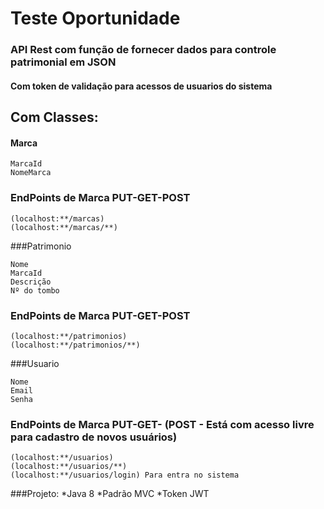 # Teste Oportunidade

###   API Rest com função de fornecer dados para controle patrimonial em JSON
####  Com token de validação para acessos de usuarios do sistema
##     Com Classes:
#### Marca
````````
MarcaId
NomeMarca
````````
### EndPoints de Marca PUT-GET-POST
````````
(localhost:**/marcas)
(localhost:**/marcas/**)
````````
###Patrimonio
````````
Nome
MarcaId
Descrição
Nº do tombo
````````
### EndPoints de Marca PUT-GET-POST
````````
(localhost:**/patrimonios)
(localhost:**/patrimonios/**)
````````
###Usuario
````````
Nome
Email
Senha
````````
### EndPoints de Marca PUT-GET- (POST - Está com acesso livre para cadastro de novos usuários) 
````````
(localhost:**/usuarios)
(localhost:**/usuarios/**)
(localhost:**/usuarios/login) Para entra no sistema
````````

###Projeto:
*Java 8
*Padrão MVC
*Token JWT
